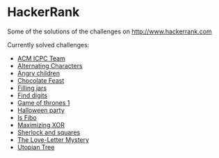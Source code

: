 HackerRank
==========

Some of the solutions of the challenges on http://www.hackerrank.com

Currently solved challenges:
- [ACM ICPC Team](https://www.hackerrank.com/challenges/acm-icpc-team)
- [Alternating Characters](https://www.hackerrank.com/challenges/alternating-characters)
- [Angry children](https://www.hackerrank.com/challenges/angry-children)
- [Chocolate Feast](https://www.hackerrank.com/challenges/chocolate-feast)
- [Filling jars](https://www.hackerrank.com/challenges/filling-jars)
- [Find digits](https://www.hackerrank.com/challenges/find-digits)
- [Game of thrones 1](https://www.hackerrank.com/challenges/game-of-thrones)
- [Halloween party](https://www.hackerrank.com/challenges/halloween-party)
- [Is Fibo](https://www.hackerrank.com/challenges/is-fibo)
- [Maximizing XOR](https://www.hackerrank.com/challenges/maximizing-xor)
- [Sherlock and squares](https://www.hackerrank.com/challenges/sherlock-and-squares)
- [The Love-Letter Mystery](https://www.hackerrank.com/challenges/the-love-letter-mystery)
- [Utopian Tree](https://www.hackerrank.com/challenges/utopian-tree)



